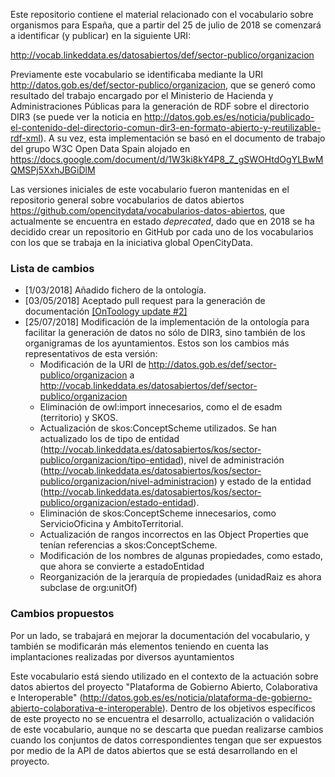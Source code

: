 Este repositorio contiene el material relacionado con el vocabulario sobre organismos para España, que a partir del 25 de julio de 2018 se comenzará a identificar (y publicar) en la siguiente URI:

http://vocab.linkeddata.es/datosabiertos/def/sector-publico/organizacion

Previamente este vocabulario se identificaba mediante la URI http://datos.gob.es/def/sector-publico/organizacion, que se generó como resultado del trabajo encargado por el Ministerio de Hacienda y Administraciones Públicas para la generación de RDF sobre el directorio DIR3 (se puede ver la noticia en http://datos.gob.es/es/noticia/publicado-el-contenido-del-directorio-comun-dir3-en-formato-abierto-y-reutilizable-rdf-xml). A su vez, esta implementación se basó en el documento de trabajo del grupo W3C Open Data Spain alojado en https://docs.google.com/document/d/1W3ki8kY4P8_Z_gSWOHtdOgYLBwMQMSPj5XxhJBGiDlM

Las versiones iniciales de este vocabulario fueron mantenidas en el repositorio general sobre vocabularios de datos abiertos https://github.com/opencitydata/vocabularios-datos-abiertos, que actualmente se encuentra en estado *deprecated*, dado que en 2018 se ha decidido crear un repositorio en GitHub por cada uno de los vocabularios con los que se trabaja en la iniciativa global OpenCityData.

### Lista de cambios
* [1/03/2018] Añadido fichero de la ontología.
* [03/05/2018] Aceptado pull request para la generación de documentación [[OnToology update #2]](https://github.com/opencitydata/sector-publico-organismos/pull/2)
* [25/07/2018] Modificación de la implementación de la ontología para facilitar la generación de datos no sólo de DIR3, sino también de los organigramas de los ayuntamientos. Estos son los cambios más representativos de esta versión:
  * Modificación de la URI de http://datos.gob.es/def/sector-publico/organizacion a http://vocab.linkeddata.es/datosabiertos/def/sector-publico/organizacion
  * Eliminación de owl:import innecesarios, como el de esadm (territorio) y SKOS.
  * Actualización de skos:ConceptScheme utilizados. Se han actualizado los de tipo de entidad (http://vocab.linkeddata.es/datosabiertos/kos/sector-publico/organizacion/tipo-entidad), nivel de administración (http://vocab.linkeddata.es/datosabiertos/kos/sector-publico/organizacion/nivel-administracion) y estado de la entidad (http://vocab.linkeddata.es/datosabiertos/kos/sector-publico/organizacion/estado-entidad).
  * Eliminación de skos:ConceptScheme innecesarios, como ServicioOficina y AmbitoTerritorial.
  * Actualización de rangos incorrectos en las Object Properties que tenían referencias a skos:ConceptScheme.
  * Modificación de los nombres de algunas propiedades, como estado, que ahora se convierte a estadoEntidad
  * Reorganización de la jerarquía de propiedades (unidadRaiz es ahora subclase de org:unitOf)

### Cambios propuestos
Por un lado, se trabajará en mejorar la documentación del vocabulario, y también se modificarán más elementos teniendo en cuenta las implantaciones realizadas por diversos ayuntamientos

Este vocabulario está siendo utilizado en el contexto de la actuación sobre datos abiertos del proyecto "Plataforma de Gobierno Abierto, Colaborativa e Interoperable" (http://datos.gob.es/es/noticia/plataforma-de-gobierno-abierto-colaborativa-e-interoperable). Dentro de los objetivos específicos de este proyecto no se encuentra el desarrollo, actualización o validación de este vocabulario, aunque no se descarta que puedan realizarse cambios cuando los conjuntos de datos correspondientes tengan que ser expuestos por medio de la API de datos abiertos que se está desarrollando en el proyecto. 
